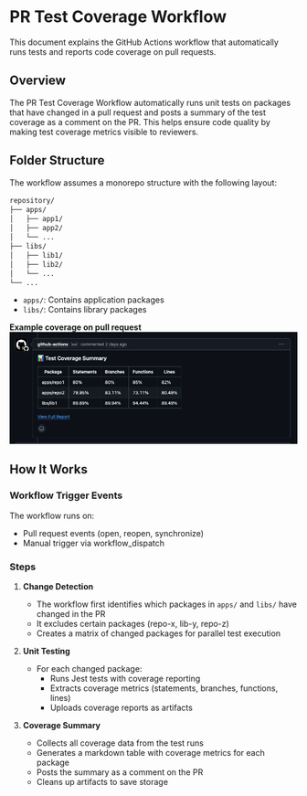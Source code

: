 # PR Test Coverage Workflow
This document explains the GitHub Actions workflow that automatically runs tests and reports code coverage on pull requests.

## Overview
The PR Test Coverage Workflow automatically runs unit tests on packages that have changed in a pull request and posts a summary of the test coverage as a comment on the PR. This helps ensure code quality by making test coverage metrics visible to reviewers.

## Folder Structure
The workflow assumes a monorepo structure with the following layout:
``` 
repository/
├── apps/
│   ├── app1/
│   ├── app2/
│   └── ...
├── libs/
│   ├── lib1/
│   ├── lib2/
│   └── ...
└── ...
```

- `apps/`: Contains application packages
- `libs/`: Contains library packages

**Example coverage on pull request**
![res1.png](resource/res1.png)

## How It Works
### Workflow Trigger Events
The workflow runs on:
- Pull request events (open, reopen, synchronize)
- Manual trigger via workflow_dispatch

### Steps
1. **Change Detection**
    - The workflow first identifies which packages in `apps/` and `libs/` have changed in the PR
    - It excludes certain packages (repo-x, lib-y, repo-z)
    - Creates a matrix of changed packages for parallel test execution

2. **Unit Testing**
    - For each changed package:
        - Runs Jest tests with coverage reporting
        - Extracts coverage metrics (statements, branches, functions, lines)
        - Uploads coverage reports as artifacts

3. **Coverage Summary**
    - Collects all coverage data from the test runs
    - Generates a markdown table with coverage metrics for each package
    - Posts the summary as a comment on the PR
    - Cleans up artifacts to save storage